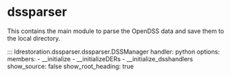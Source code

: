 # dssparser 
This contains the main module to parse the OpenDSS data and save them to the local directory.

::: ldrestoration.dssparser.dssparser.DSSManager
    handler: python
    options:
        members:
            - __initialize
            - __initializeDERs
            - __initialize_dsshandlers
        show_source: false
        show_root_heading: true

